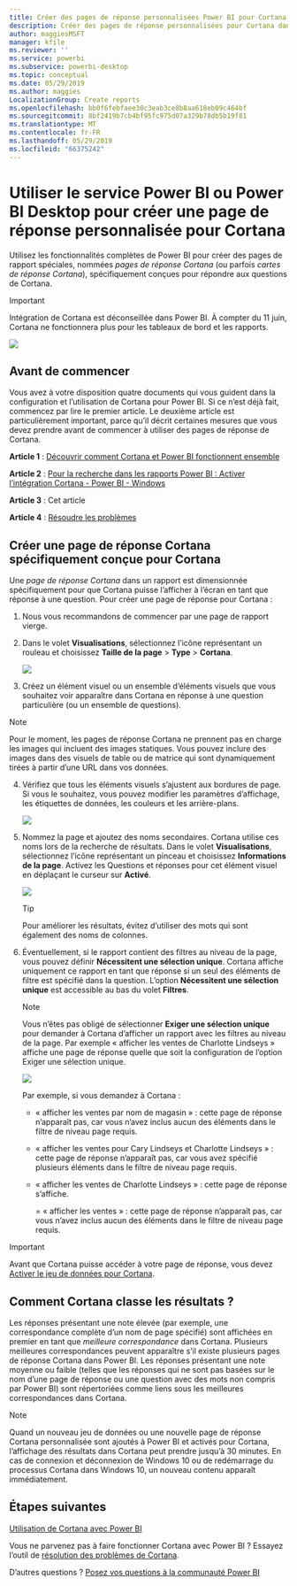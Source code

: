 ```yaml
---
title: Créer des pages de réponse personnalisées Power BI pour Cortana
description: Créer des pages de réponse personnalisées pour Cortana dans Power BI
author: maggiesMSFT
manager: kfile
ms.reviewer: ''
ms.service: powerbi
ms.subservice: powerbi-desktop
ms.topic: conceptual
ms.date: 05/29/2019
ms.author: maggies
LocalizationGroup: Create reports
ms.openlocfilehash: bb0f6febfaee30c3eab3ce8b8aa618eb09c464bf
ms.sourcegitcommit: 8bf2419b7cb4bf95fc975d07a329b78db5b19f81
ms.translationtype: MT
ms.contentlocale: fr-FR
ms.lasthandoff: 05/29/2019
ms.locfileid: "66375242"
---
```

# <a name="use-power-bi-service-or-power-bi-desktop-to-create-a-custom-answer-page-for-cortana"></a>Utiliser le service Power BI ou Power BI Desktop pour créer une page de réponse personnalisée pour Cortana
Utilisez les fonctionnalités complètes de Power BI pour créer des pages de rapport spéciales, nommées *pages de réponse Cortana* (ou parfois *cartes de réponse Cortana*), spécifiquement conçues pour répondre aux questions de Cortana.

> [!IMPORTANT]
> Intégration de Cortana est déconseillée dans Power BI. À compter du 11 juin, Cortana ne fonctionnera plus pour les tableaux de bord et les rapports.

![](media/service-cortana-answer-cards/power-bi-cortana.png)

## <a name="before-you-begin"></a>Avant de commencer
Vous avez à votre disposition quatre documents qui vous guident dans la configuration et l’utilisation de Cortana pour Power BI. Si ce n’est déjà fait, commencez par lire le premier article. Le deuxième article est particulièrement important, parce qu’il décrit certaines mesures que vous devez prendre avant de commencer à utiliser des pages de réponse de Cortana.

**Article 1** : [Découvrir comment Cortana et Power BI fonctionnent ensemble](service-cortana-intro.md)

**Article 2** : [Pour la recherche dans les rapports Power BI : Activer l’intégration Cortana - Power BI - Windows](service-cortana-enable.md)

**Article 3** : Cet article

**Article 4** : [Résoudre les problèmes](service-cortana-troubleshoot.md)

## <a name="create-a-cortana-answer-page-designed-specifically-for-cortana"></a>Créer une page de réponse Cortana spécifiquement conçue pour Cortana
Une *page de réponse Cortana* dans un rapport est dimensionnée spécifiquement pour que Cortana puisse l’afficher à l’écran en tant que réponse à une question. Pour créer une page de réponse pour Cortana :

1. Nous vous recommandons de commencer par une page de rapport vierge.
2. Dans le volet **Visualisations**, sélectionnez l’icône représentant un rouleau et choisissez **Taille de la page** > **Type** > **Cortana**.
   
    ![](media/service-cortana-answer-cards/pbi-cortana-page-size-new.png)
3. Créez un élément visuel ou un ensemble d’éléments visuels que vous souhaitez voir apparaître dans Cortana en réponse à une question particulière (ou un ensemble de questions).

> [!NOTE]
> Pour le moment, les pages de réponse Cortana ne prennent pas en charge les images qui incluent des images statiques. Vous pouvez inclure des images dans des visuels de table ou de matrice qui sont dynamiquement tirées à partir d’une URL dans vos données. 
> 
> 

4. Vérifiez que tous les éléments visuels s’ajustent aux bordures de page. Si vous le souhaitez, vous pouvez modifier les paramètres d’affichage, les étiquettes de données, les couleurs et les arrière-plans.  
   
    ![](media/service-cortana-answer-cards/pbi_cortana_modify-new.png)
5. Nommez la page et ajoutez des noms secondaires. Cortana utilise ces noms lors de la recherche de résultats. Dans le volet **Visualisations**, sélectionnez l’icône représentant un pinceau et choisissez **Informations de la page**. Activez les Questions et réponses pour cet élément visuel en déplaçant le curseur sur **Activé**.
   
    ![](media/service-cortana-answer-cards/pbi_cortana_names-newer.png)
   
   > [!TIP]
   > Pour améliorer les résultats, évitez d’utiliser des mots qui sont également des noms de colonnes.
   > 
   > 
6. Éventuellement, si le rapport contient des filtres au niveau de la page, vous pouvez définir **Nécessitent une sélection unique**. Cortana affiche uniquement ce rapport en tant que réponse si un seul des éléments de filtre est spécifié dans la question. L’option **Nécessitent une sélection unique** est accessible au bas du volet **Filtres**.
   
   > [!NOTE]
   > Vous n’êtes pas obligé de sélectionner **Exiger une sélection unique** pour demander à Cortana d’afficher un rapport avec les filtres au niveau de la page. Par exemple « afficher les ventes de Charlotte Lindseys » affiche une page de réponse quelle que soit la configuration de l’option Exiger une sélection unique.
   > 
   > 
   
     ![](media/service-cortana-answer-cards/pbi-cortana-single-selection-new.png)
   
      Par exemple, si vous demandez à Cortana :
   
   * « afficher les ventes par nom de magasin » : cette page de réponse n’apparaît pas, car vous n’avez inclus aucun des éléments dans le filtre de niveau page requis.
   * « afficher les ventes pour Cary Lindseys et Charlotte Lindseys » : cette page de réponse n’apparaît pas, car vous avez spécifié plusieurs éléments dans le filtre de niveau page requis.
   * « afficher les ventes de Charlotte Lindseys » : cette page de réponse s’affiche.
     
     = « afficher les ventes » : cette page de réponse n’apparaît pas, car vous n’avez inclus aucun des éléments dans le filtre de niveau page requis.

> [!IMPORTANT]
> Avant que Cortana puisse accéder à votre page de réponse, vous devez [Activer le jeu de données pour Cortana](service-cortana-enable.md).
> 
> 

## <a name="how-does-cortana-order-the-results"></a>Comment Cortana classe les résultats ?
Les réponses présentant une note élevée (par exemple, une correspondance complète d’un nom de page spécifié) sont affichées en premier en tant que *meilleure correspondance* dans Cortana. Plusieurs meilleures correspondances peuvent apparaître s’il existe plusieurs pages de réponse Cortana dans Power BI. Les réponses présentant une note moyenne ou faible (telles que les réponses qui ne sont pas basées sur le nom d’une page de réponse ou une question avec des mots non compris par Power BI) sont répertoriées comme liens sous les meilleures correspondances dans Cortana.

> [!NOTE]
> Quand un nouveau jeu de données ou une nouvelle page de réponse Cortana personnalisée sont ajoutés à Power BI et activés pour Cortana, l’affichage des résultats dans Cortana peut prendre jusqu’à 30 minutes. En cas de connexion et déconnexion de Windows 10 ou de redémarrage du processus Cortana dans Windows 10, un nouveau contenu apparaît immédiatement.
> 
> 

## <a name="next-steps"></a>Étapes suivantes
[Utilisation de Cortana avec Power BI](service-cortana-intro.md)

Vous ne parvenez pas à faire fonctionner Cortana avec Power BI ?  Essayez l’outil de [résolution des problèmes de Cortana](service-cortana-troubleshoot.md).

D’autres questions ? [Posez vos questions à la communauté Power BI](http://community.powerbi.com/)


